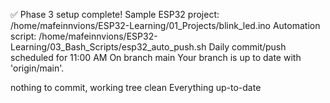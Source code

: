 ✅ Phase 3 setup complete!
Sample ESP32 project: /home/mafeinnvions/ESP32-Learning/01_Projects/blink_led.ino
Automation script: /home/mafeinnvions/ESP32-Learning/03_Bash_Scripts/esp32_auto_push.sh
Daily commit/push scheduled for 11:00 AM
On branch main
Your branch is up to date with 'origin/main'.

nothing to commit, working tree clean
Everything up-to-date
